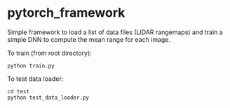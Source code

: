 # pytorch_framework

Simple framework to load a list of data files (LIDAR rangemaps) 
and train a simple DNN to compute the mean range for each image. 

To train (from root directory):
```
python train.py
```

To test data loader:
```
cd test
python test_data_loader.py
```

 
